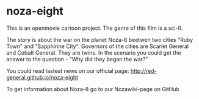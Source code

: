 noza-eight
==========

This is an openmovie cartoon project. The genre of this film is a sci-fi.

The story is about the war on the planet Noza-8 beetwen two cities "Ruby Town" and "Sapphirine City".
Governors of the cities are Scarlet General and Cobalt General. They are twins. In the scenario
you could get the answer to the question - "Why did they began the war?"

You could read lastest news on our official page: http://red-general.github.io/noza-eight

To get information about Noza-8 go to our Nozawiki-page on GitHub
